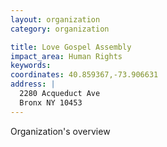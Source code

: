 ```yaml
---
layout: organization
category: organization

title: Love Gospel Assembly
impact_area: Human Rights
keywords: 
coordinates: 40.859367,-73.906631
address: |
  2280 Acqueduct Ave
  Bronx NY 10453
---
```

Organization's overview
